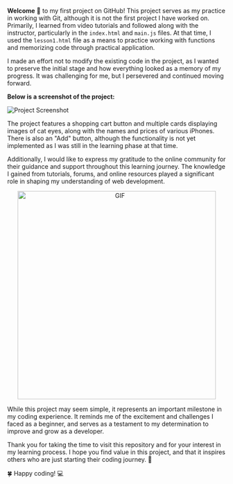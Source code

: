 **Welcome** 👋 to my first project on GitHub! This project serves as my practice in working with Git, although it is not the first project I have worked on. Primarily, I learned from video tutorials and followed along with the instructor, particularly in the `index.html` and `main.js` files. At that time, I used the `lesson1.html` file as a means to practice working with functions and memorizing code through practical application.

I made an effort not to modify the existing code in the project, as I wanted to preserve the initial stage and how everything looked as a memory of my progress. It was challenging for me, but I persevered and continued moving forward.

**Below is a screenshot of the project:**

![Project Screenshot](https://sun9-77.userapi.com/impg/HVN8g1VxKAL_oomu8fNDD-osy6v1Fvx0z3FMpA/Ia-UBzgGY9k.jpg?size=604x270&quality=96&sign=19e36272a742d33133b482433a9e31c0&type=album)

The project features a shopping cart button and multiple cards displaying images of cat eyes, along with the names and prices of various iPhones. There is also an "Add" button, although the functionality is not yet implemented as I was still in the learning phase at that time.

Additionally, I would like to express my gratitude to the online community for their guidance and support throughout this learning journey. The knowledge I gained from tutorials, forums, and online resources played a significant role in shaping my understanding of web development.

<p align="center">
  <img src="https://giphy.com/embed/3oKIPnAiaMCws8nOsE" alt="GIF" width="457" height="480">
</p>

<p align="left">While this project may seem simple, it represents an important milestone in my coding experience. It reminds me of the excitement and challenges I faced as a beginner, and serves as a testament to my determination to improve and grow as a developer.</p>


Thank you for taking the time to visit this repository and for your interest in my learning process. I hope you find value in this project, and that it inspires others who are just starting their coding journey. 🌟

🍀 Happy coding! 💻
